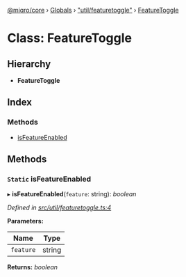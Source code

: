 [@miqro/core](../README.md) › [Globals](../globals.md) › ["util/featuretoggle"](../modules/_util_featuretoggle_.md) › [FeatureToggle](_util_featuretoggle_.featuretoggle.md)

# Class: FeatureToggle

## Hierarchy

* **FeatureToggle**

## Index

### Methods

* [isFeatureEnabled](_util_featuretoggle_.featuretoggle.md#static-isfeatureenabled)

## Methods

### `Static` isFeatureEnabled

▸ **isFeatureEnabled**(`feature`: string): *boolean*

*Defined in [src/util/featuretoggle.ts:4](https://github.com/claukers/miqro-core/blob/05bc2b3/src/util/featuretoggle.ts#L4)*

**Parameters:**

Name | Type |
------ | ------ |
`feature` | string |

**Returns:** *boolean*
